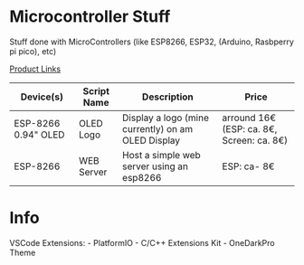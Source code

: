 # Microcontroller Stuff
Stuff done with MicroControllers (like ESP8266, ESP32, (Arduino, Rasbperry pi pico), etc)


[Product Links](https://github.com/TerrificTable/microcontroller_stuff/blob/main/Links.md)<br>



Device(s)             | Script Name | Description                                           | Price
----------------------|-------------|-------------------------------------------------------|-------
ESP-8266     0.94" OLED  | OLED Logo   | Display a logo (mine currently) on am OLED Display    | arround 16€  (ESP: ca. 8€, Screen: ca. 8€)
ESP-8266              | WEB Server  | Host a simple web server using an esp8266             | ESP: ca- 8€



# Info
VSCode Extensions:
    - PlatformIO
    - C/C++ Extensions Kit
    - OneDarkPro Theme
    
